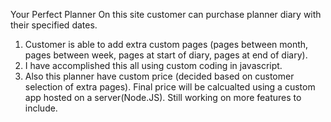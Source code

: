 Your Perfect Planner
On this site customer can purchase planner diary with their specified dates.
1. Customer is able to add extra custom pages (pages between month, pages between week, pages at start of diary, pages at end of diary).
2. I have accomplished this all using custom coding in javascript.
3. Also this planner have custom price (decided based on customer selection of extra pages). Final price will be calcualted using a custom app hosted on a server(Node.JS).
Still working on more features to include.
